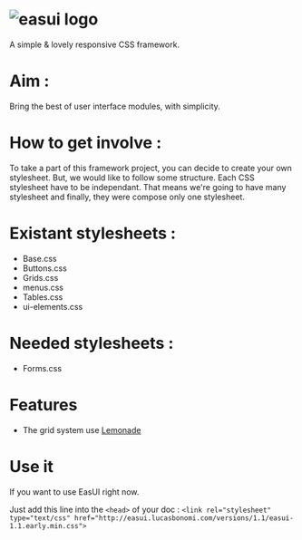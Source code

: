 ![easui logo](http://lab.web-gate.fr/images/easui.png)
=====

A simple &amp; lovely responsive CSS framework.


# Aim : 
Bring the best of user interface modules, with simplicity.


# How to get involve : 

To take a part of this framework project, you can decide to create your own stylesheet. But, we would like to follow some structure.
Each CSS stylesheet have to be independant. That means we're going to have many stylesheet and finally, they were compose only one stylesheet. 

# Existant stylesheets : 

* Base.css 
* Buttons.css 
* Grids.css
* menus.css 
* Tables.css 
* ui-elements.css

# Needed stylesheets : 

* Forms.css


# Features
  
  * The grid system use [Lemonade](https://github.com/dope/lemonade)

# Use it 

  If you want to use EasUI right now. 
  
  Just add this line into the `<head>` of your doc :
`<link rel="stylesheet" type="text/css" href="http://easui.lucasbonomi.com/versions/1.1/easui-1.1.early.min.css">`
